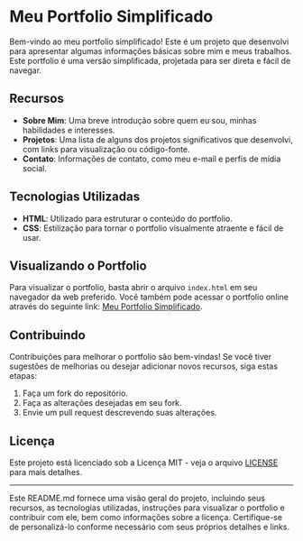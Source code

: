 # Meu Portfolio Simplificado

Bem-vindo ao meu portfolio simplificado! Este é um projeto que desenvolvi para apresentar algumas informações básicas sobre mim e meus trabalhos. Este portfolio é uma versão simplificada, projetada para ser direta e fácil de navegar.

## Recursos

- **Sobre Mim**: Uma breve introdução sobre quem eu sou, minhas habilidades e interesses.
- **Projetos**: Uma lista de alguns dos projetos significativos que desenvolvi, com links para visualização ou código-fonte.
- **Contato**: Informações de contato, como meu e-mail e perfis de mídia social.

## Tecnologias Utilizadas

- **HTML**: Utilizado para estruturar o conteúdo do portfolio.
- **CSS**: Estilização para tornar o portfolio visualmente atraente e fácil de usar.

## Visualizando o Portfolio

Para visualizar o portfolio, basta abrir o arquivo `index.html` em seu navegador da web preferido. Você também pode acessar o portfolio online através do seguinte link: [Meu Portfolio Simplificado](https://seu-usuario.github.io/meu-portfolio-simplificado).

## Contribuindo

Contribuições para melhorar o portfolio são bem-vindas! Se você tiver sugestões de melhorias ou desejar adicionar novos recursos, siga estas etapas:

1. Faça um fork do repositório.
2. Faça as alterações desejadas em seu fork.
3. Envie um pull request descrevendo suas alterações.

## Licença

Este projeto está licenciado sob a Licença MIT - veja o arquivo [LICENSE](LICENSE) para mais detalhes.

---

Este README.md fornece uma visão geral do projeto, incluindo seus recursos, as tecnologias utilizadas, instruções para visualizar o portfolio e contribuir com ele, bem como informações sobre a licença. Certifique-se de personalizá-lo conforme necessário com seus próprios detalhes e links.
